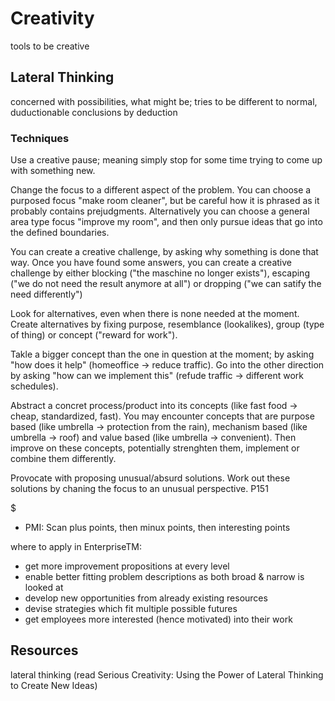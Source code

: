 # Creativity

tools to be creative

## Lateral Thinking

concerned with possibilities, what might be; tries to be different to normal, duductionable conclusions by deduction

### Techniques
Use a creative pause; meaning simply stop for some time trying to come up with something new.

Change the focus to a different aspect of the problem. 
You can choose a purposed focus "make room cleaner", but be careful how it is phrased as it probably contains prejudgments.
Alternatively you can choose a general area type focus "improve my room", and then only pursue ideas that go into the defined boundaries.

You can create a creative challenge, by asking why something is done that way. 
Once you have found some answers, you can create a creative challenge by either blocking ("the maschine no longer exists"), escaping ("we do not need the result anymore at all") or dropping ("we can satify the need differently")

Look for alternatives, even when there is none needed at the moment. 
Create alternatives by fixing purpose, resemblance (lookalikes), group (type of thing) or concept ("reward for work"). 

Takle a bigger concept than the one in question at the moment; by asking "how does it help" (homeoffice -> reduce traffic). 
Go into the other direction by asking "how can we implement this" (refude traffic -> different work schedules).

Abstract a concret process/product into its concepts (like fast food -> cheap, standardized, fast). 
You may encounter concepts that are purpose based (like umbrella -> protection from the rain), mechanism based (like umbrella -> roof) and value based (like umbrella -> convenient).
Then improve on these concepts, potentially strenghten them, implement or combine them differently.

Provocate with proposing unusual/absurd solutions. Work out these solutions by chaning the focus to an unusual perspective.
P151


$
- PMI: Scan plus points, then minux points, then interesting points

where to apply in EnterpriseTM:
- get more improvement propositions at every level
- enable better fitting problem descriptions as both broad & narrow is looked at
- develop new opportunities from already existing resources
- devise strategies which fit multiple possible futures
- get employees more interested (hence motivated) into their work

## Resources
lateral thinking (read Serious Creativity: Using the Power of Lateral Thinking to Create New Ideas)


